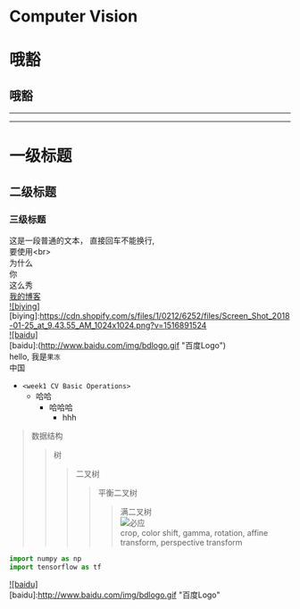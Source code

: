 Computer Vision
=====
哦豁
===
哦豁
---

----

*****
# 一级标题
## 二级标题
### 三级标题
这是一段普通的文本，
直接回车不能换行,<br>要使用\<br>  
      为什么<br>你<br>这么秀  
[我的博客](https://blog.csdn.net/guodongxiaren/article/details/23690801 "大白")  
[![biying]](https://cn.biyiing.com)  
[biying]:https://cdn.shopify.com/s/files/1/0212/6252/files/Screen_Shot_2018-01-25_at_9.43.55_AM_1024x1024.png?v=1516891524   
[![baidu]](http://baidu.com)  
[baidu]:(http://www.baidu.com/img/bdlogo.gif "百度Logo")  
      hello, 我是`果冻`<br>   中国
* `<week1 CV Basic Operations>`
   * 哈哈
      * 哈哈哈
         * hhh
> 数据结构  
>> 树  
>>> 二叉树  
>>>> 平衡二叉树  
>>>>> 满二叉树  
![必应](https://img.zcool.cn/community/0133e75674ca4332f8759f043f3536.gif "大白")  
   crop, color shift, gamma, rotation, affine transform, perspective transform
```python  
import numpy as np   
import tensorflow as tf
```  
[![baidu]](http://baidu.com)  
[baidu]:http://www.baidu.com/img/bdlogo.gif "百度Logo"  
